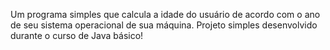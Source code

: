 Um programa simples que calcula a idade do usuário de acordo com o ano de seu sistema operacional de sua máquina. Projeto simples desenvolvido durante o curso de Java básico!
